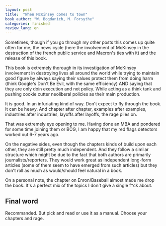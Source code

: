 ```yaml
---
layout: post
title:  "When McKinsey comes to town"
book_author: "W. Bogdanich, M. Forsythe"
categories: finished
review_lang: en
---
```


Sometimes, though if you go through my other posts this comes up quite often for me, the news cycle (here the involvement of McKinsey in the destruction of the french public service and Macron's ties with it) and the release of this book.

This book is extremely thorough in its investigation of McKinsey involvement in destroying lives all around the world while trying to maintain good figure by always saying their values protect them from doing harm (think Google's Don't Be Evil, with the same efficiency) AND saying that they are only doin execution and not policy. While acting as a think tank and pushing cookie cutter neoliberal policies as their main production.

It is good. In an infuriating kind of way. Don't expect to fly through the book. It can be heavy. And chapter after chapter, examples after examples, industries after industries, layoffs after layoffs, the rage piles on.

That was extremely eye opening to me. Having done an MBA and pondered for some time joining them or BCG, I am happy that my red flags detectors worked out 6-7 years ago.

On the negative sides, even though the chapters kinds of build upon each other, they are still pretty much independent. And they follow a similar structure which might be due to the fact that both authors are primarily journalists/reporters. They would work great as independent long-form articles (some of them seem to have emerged from such articles) but they don't roll as much as would/should feel natural in a book.

On a personal note, the chapter on Enron/Baseball almost made me drop the book. It's a perfect mix of the topics I don't give a single f*ck about.

## Final word

Recommanded. But pick and read or use it as a manual. Choose your chapters and rage.